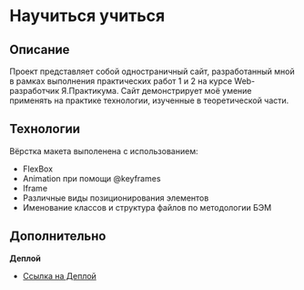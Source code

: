 # Научиться учиться
## Описание
Проект представляет собой одностраничный сайт, разработанный мной в рамках выполнения практических работ 1 и 2 на курсе Web-разработчик Я.Практикума. Сайт демонстрирует моё умение применять на практике технологии, изученные в теоретической части.
## Технологии
Вёрстка макета выполенена с использованием:
 * FlexBox
 * Animation при помощи @keyframes
 * Iframe
 * Различные виды позиционирования элементов
 * Именование классов и структура файлов по методологии БЭМ

## Дополнительно

**Деплой**

 * [Ссылка на Деплой](https://trance0id.github.io/how-to-learn/)
